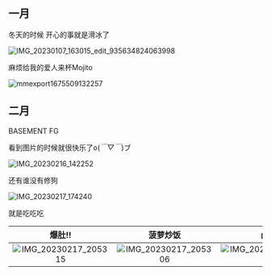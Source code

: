 ## 一月

冬天的时候 开心的事就是滑冰了

<img src="C:\Users\PC\Pictures\github\IMG_20230107_163015_edit_935634824063998.jpg" alt="IMG_20230107_163015_edit_935634824063998" />

麻烦给我的爱人来杯Mojito

![mmexport1675509132257](C:\Users\PC\Pictures\github\mmexport1675509132257.jpg)

## 二月

BASEMENT FG

看到图片的时候就很快乐了o(*￣▽￣*)ブ

![IMG_20230216_142252](C:\Users\PC\Pictures\github\IMG_20230216_142252.jpg)

还有谁没有修狗

![IMG_20230217_174240](C:\Users\PC\Pictures\github\IMG_20230217_174240.jpg)

就是吃吃吃

|                            爆肚!!                            |                           菠萝炒饭                           |                             卤煮                             |
| :----------------------------------------------------------: | :----------------------------------------------------------: | :----------------------------------------------------------: |
| ![IMG_20230217_205315](C:\Users\PC\Pictures\github\IMG_20230217_205315.jpg) | ![IMG_20230217_205306](C:\Users\PC\Pictures\github\IMG_20230217_205306.jpg) | ![IMG_20230217_205256](C:\Users\PC\Pictures\github\IMG_20230217_205256.jpg) |

